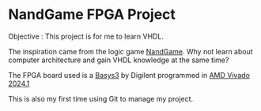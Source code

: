 # NandGame FPGA Project

Objective : This project is for me to learn VHDL.

The inspiration came from the logic game [NandGame](https://www.nandgame.com/). Why not learn about computer architecture and gain VHDL knowledge at the same time?

The FPGA board used is a [Basys3](https://digilent.com/reference/programmable-logic/basys-3/start) by Digilent programmed in [AMD Vivado 2024.1](https://www.amd.com/en/products/software/adaptive-socs-and-fpgas/vivado.html)

This is also my first time using Git to manage my project.